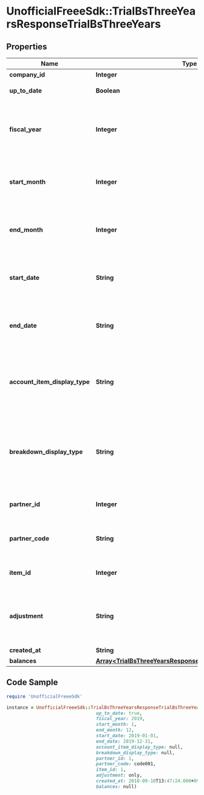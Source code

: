 # UnofficialFreeeSdk::TrialBsThreeYearsResponseTrialBsThreeYears

## Properties

Name | Type | Description | Notes
------------ | ------------- | ------------- | -------------
**company_id** | **Integer** | 事業所ID | 
**up_to_date** | **Boolean** | 集計結果が最新かどうか | 
**fiscal_year** | **Integer** | 会計年度(条件に指定した時、または条件に月、日条件がない時のみ含まれる） | [optional] 
**start_month** | **Integer** | 発生月で絞込：開始会計月(mm)(条件に指定した時のみ含まれる） | [optional] 
**end_month** | **Integer** | 発生月で絞込：終了会計月(mm)(条件に指定した時のみ含まれる） | [optional] 
**start_date** | **String** | 発生日で絞込：開始日(yyyy-mm-dd)(条件に指定した時のみ含まれる） | [optional] 
**end_date** | **String** | 発生日で絞込：終了日(yyyy-mm-dd)(条件に指定した時のみ含まれる） | [optional] 
**account_item_display_type** | **String** | 勘定科目の表示（勘定科目: account_item, 決算書表示:group）(条件に指定した時のみ含まれる） | [optional] 
**breakdown_display_type** | **String** | 内訳の表示（取引先: partner, 品目: item, 勘定科目: account_item）(条件に指定した時のみ含まれる） | [optional] 
**partner_id** | **Integer** | 取引先ID(条件に指定した時のみ含まれる） | [optional] 
**partner_code** | **String** | 取引先コード(条件に指定した時のみ含まれる） | [optional] 
**item_id** | **Integer** | 品目ID(条件に指定した時のみ含まれる） | [optional] 
**adjustment** | **String** | 決算整理仕訳のみ: only, 決算整理仕訳以外: without(条件に指定した時のみ含まれる） | [optional] 
**created_at** | **String** | 作成日時 | [optional] 
**balances** | [**Array&lt;TrialBsThreeYearsResponseTrialBsThreeYearsBalances&gt;**](TrialBsThreeYearsResponseTrialBsThreeYearsBalances.md) |  | 

## Code Sample

```ruby
require 'UnofficialFreeeSdk'

instance = UnofficialFreeeSdk::TrialBsThreeYearsResponseTrialBsThreeYears.new(company_id: 1,
                                 up_to_date: true,
                                 fiscal_year: 2019,
                                 start_month: 1,
                                 end_month: 12,
                                 start_date: 2019-01-01,
                                 end_date: 2019-12-31,
                                 account_item_display_type: null,
                                 breakdown_display_type: null,
                                 partner_id: 1,
                                 partner_code: code001,
                                 item_id: 1,
                                 adjustment: only,
                                 created_at: 2018-09-10T13:47:24.000+09:00,
                                 balances: null)
```


